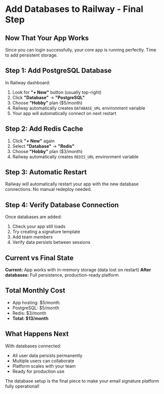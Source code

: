 # Add Databases to Railway - Final Step

## Now That Your App Works

Since you can login successfully, your core app is running perfectly. Time to add persistent storage.

## Step 1: Add PostgreSQL Database

In Railway dashboard:
1. Look for **"+ New"** button (usually top-right)
2. Click **"Database"** → **"PostgreSQL"**
3. Choose **"Hobby"** plan ($5/month)
4. Railway automatically creates `DATABASE_URL` environment variable
5. Your app will automatically connect on next restart

## Step 2: Add Redis Cache

1. Click **"+ New"** again
2. Select **"Database"** → **"Redis"**
3. Choose **"Hobby"** plan ($3/month)
4. Railway automatically creates `REDIS_URL` environment variable

## Step 3: Automatic Restart

Railway will automatically restart your app with the new database connections. No manual redeploy needed.

## Step 4: Verify Database Connection

Once databases are added:
1. Check your app still loads
2. Try creating a signature template
3. Add team members
4. Verify data persists between sessions

## Current vs Final State

**Current:** App works with in-memory storage (data lost on restart)
**After databases:** Full persistence, production-ready platform

## Total Monthly Cost
- App hosting: $5/month
- PostgreSQL: $5/month
- Redis: $3/month
- **Total: $13/month**

## What Happens Next

With databases connected:
- All user data persists permanently
- Multiple users can collaborate
- Platform scales with your team
- Ready for production use

The database setup is the final piece to make your email signature platform fully operational!